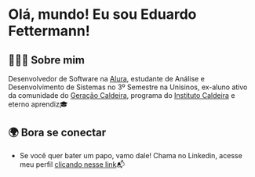 # Olá, mundo! Eu sou Eduardo Fettermann!

## 👨🏽‍💻 **Sobre mim**

Desenvolvedor de Software na [Alura](https://www.alura.com.br/), estudante de Análise e Desenvolvimento de Sistemas no 3º Semestre na Unisinos, ex-aluno ativo da comunidade do [Geração Caldeira](https://www.geracaocaldeira.org/), programa do [Instituto Caldeira](https://institutocaldeira.org.br/) e eterno aprendiz🎓

## 🌍 **Bora se conectar**
- Se você quer bater um papo, vamo dale! Chama no Linkedin, acesse meu perfil [clicando nesse link](https://www.linkedin.com/in/eduardo-fettermann)📬
